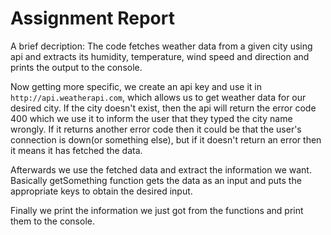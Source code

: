 # Assignment Report

A brief decription: The code fetches weather data from a given city using api and extracts its humidity, temperature, wind speed and direction and prints the output to the console.

Now getting more specific, we create an api key and use it in `http://api.weatherapi.com`, which allows us to get weather data for our desired city. If the city doesn't exist, then the api will return the error code 400 which we use it to inform the user that they typed the city name wrongly. If it returns another error code then it could be that the user's connection is down(or something else), but if it doesn't return an error then it means it has fetched the data.

Afterwards we use the fetched data and extract the information we want. Basically getSomething function gets the data as an input and puts the appropriate keys to obtain the desired input.

Finally we print the information we just got from the functions and print them to the console.